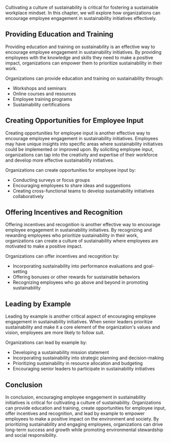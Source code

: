 
Cultivating a culture of sustainability is critical for fostering a sustainable workplace mindset. In this chapter, we will explore how organizations can encourage employee engagement in sustainability initiatives effectively.

Providing Education and Training
--------------------------------

Providing education and training on sustainability is an effective way to encourage employee engagement in sustainability initiatives. By providing employees with the knowledge and skills they need to make a positive impact, organizations can empower them to prioritize sustainability in their work.

Organizations can provide education and training on sustainability through:

* Workshops and seminars
* Online courses and resources
* Employee training programs
* Sustainability certifications

Creating Opportunities for Employee Input
-----------------------------------------

Creating opportunities for employee input is another effective way to encourage employee engagement in sustainability initiatives. Employees may have unique insights into specific areas where sustainability initiatives could be implemented or improved upon. By soliciting employee input, organizations can tap into the creativity and expertise of their workforce and develop more effective sustainability initiatives.

Organizations can create opportunities for employee input by:

* Conducting surveys or focus groups
* Encouraging employees to share ideas and suggestions
* Creating cross-functional teams to develop sustainability initiatives collaboratively

Offering Incentives and Recognition
-----------------------------------

Offering incentives and recognition is another effective way to encourage employee engagement in sustainability initiatives. By recognizing and rewarding employees who prioritize sustainability in their work, organizations can create a culture of sustainability where employees are motivated to make a positive impact.

Organizations can offer incentives and recognition by:

* Incorporating sustainability into performance evaluations and goal-setting
* Offering bonuses or other rewards for sustainable behaviors
* Recognizing employees who go above and beyond in promoting sustainability

Leading by Example
------------------

Leading by example is another critical aspect of encouraging employee engagement in sustainability initiatives. When senior leaders prioritize sustainability and make it a core element of the organization's values and vision, employees are more likely to follow suit.

Organizations can lead by example by:

* Developing a sustainability mission statement
* Incorporating sustainability into strategic planning and decision-making
* Prioritizing sustainability in resource allocation and budgeting
* Encouraging senior leaders to participate in sustainability initiatives

Conclusion
----------

In conclusion, encouraging employee engagement in sustainability initiatives is critical for cultivating a culture of sustainability. Organizations can provide education and training, create opportunities for employee input, offer incentives and recognition, and lead by example to empower employees to make a positive impact on the environment and society. By prioritizing sustainability and engaging employees, organizations can drive long-term success and growth while promoting environmental stewardship and social responsibility.
